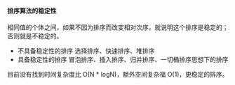 #### 排序算法的稳定性

相同值的个体之间，如果不因为排序而改变相对次序，就说明这个排序是稳定的；否则就是不稳定的。

- 不具备稳定性的排序
选择排序、快速排序、堆排序
- 具备稳定性的排序
冒泡排序、插入排序、归并排序、一切桶排序思想下的排序

目前没有找到时间复杂度比 O(N * logN)，额外空间复杂福 O(1)，更稳定的排序。